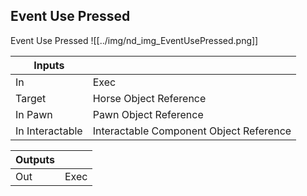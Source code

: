 ## Event Use Pressed
Event Use Pressed
![[../img/nd_img_EventUsePressed.png]]

|Inputs||
|--|--|
| In | Exec |
| Target | Horse Object Reference |
| In Pawn | Pawn Object Reference |
| In Interactable | Interactable Component Object Reference |

|Outputs||
|--|--|
| Out | Exec |

